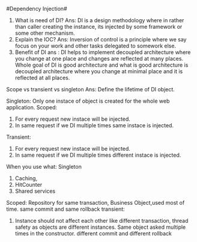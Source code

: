 #Dependency Injection#

1. What is need of DI?
Ans: DI is a design methodology where in rather than caller creating the instance, 
its injected by some framework or some other mechanism.
2. Explain the IOC?
Ans: Inversion of control is a principle where we say focus on your work and other tasks delegated to somework else.
3. Benefit of DI
ans : DI helps to implement decoupled architecture where you change at one place and changes are reflected at many places.
Whole goal of DI is good architecture and what is good architecture is decoupled architecture where you change at minimal place 
and it is reflected at all places.


Scope vs transient vs singleton 
Ans: Define the lifetime of DI object.

Singleton:
Only one instace of object is created for the whole web application.
Scoped:
1. For every request new instace will be injected.
2. In same request if we DI multiple times same instace is injected.

Transient:
1. For every request new instace will be injected.
2. In same request if we DI multiple times different instace is injected.

When you use what:
Singleton
1. Caching,
2. HitCounter
3. Shared services

Scoped:
Repository for same transaction, Business Object,used most of time. same commit and same rollback
transient:
1. Instance should not affect each other like different transaction, thread safety as objects are different instances. 
Same object asked multiple times in the constructor. different commit and different rollback
